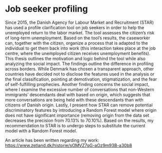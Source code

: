 # Job seeker profiling
Since 2015, the Danish Agency for Labour Market and Recruitment (STAR) has used a profile clarification tool on job seekers in order to help the unemployed return to the labor market. The tool assesses the citizen’s risk of long-term unemployment. Based on the tool’s results, the caseworker can, together with the citizen, organize a process that is adapted to the individual to get them back into work (this interaction takes place at the job centre, where the unemployed citizen receives unemployment benefits). This thesis outlines the motivation and logic behind the tool while also analyzing the social impact. The findings outline the difference in profiling across borders. While Denmark has chosen a transparent approach, other countries have decided not to disclose the features used in the analysis or the final classification, pointing at demotivation, stigmatization, and the fear of self-fulfilling prophecies. Another finding concerns the social impact, where I examine the excessive number of conversations that non-Western immigrants’ descendants deal with based on origin, which suggests that more conversations are being held with these descendants than with citizens of Danish origin. Lastly, I present how STAR can remove potential discriminatory features by introducing a Random Forest model where origin does not have significant importance (removing origin from the data set decreases the precision from 70.13% to 70.10%). Based on the results, my recommendation to STAR is to undergo steps to substitute the current model with a Random Forest model.

An article has been written regarding my work: https://www.zetland.dk/historie/sOMVZ7qG-aOz9m93B-a30b8
